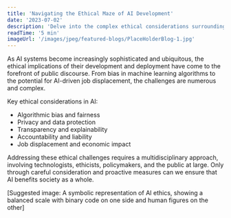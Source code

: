 ```yaml
---
title: 'Navigating the Ethical Maze of AI Development'
date: '2023-07-02'
description: 'Delve into the complex ethical considerations surrounding AI development and deployment.'
readTime: '5 min'
imageUrl: '/images/jpeg/featured-blogs/PlaceHolderBlog-1.jpg'
---
```


As AI systems become increasingly sophisticated and ubiquitous, the ethical implications of their development and deployment have come to the forefront of public discourse. From bias in machine learning algorithms to the potential for AI-driven job displacement, the challenges are numerous and complex.

Key ethical considerations in AI:

- Algorithmic bias and fairness
- Privacy and data protection
- Transparency and explainability
- Accountability and liability
- Job displacement and economic impact

Addressing these ethical challenges requires a multidisciplinary approach, involving technologists, ethicists, policymakers, and the public at large. Only through careful consideration and proactive measures can we ensure that AI benefits society as a whole.

[Suggested image: A symbolic representation of AI ethics, showing a balanced scale with binary code on one side and human figures on the other]
